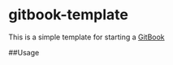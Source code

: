 gitbook-template
======

This is a simple template for starting a [GitBook](https://www.gitbook.io)



##Usage 



